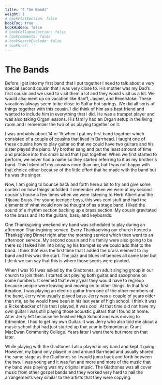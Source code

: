 ```yaml
---
title: "4 The Bands"
weight: 1
# bookFlatSection: false
bookToc: true
bookHidden: false
# bookCollapseSection: false
# bookComments: false
# bookSearchExclude: false
# bookHref: ''
---
```

# The Bands
Before I get into my first band that I put together I need to talk about a very special second cousin that I was very close to.  His mother was my Dad’s first cousin and we used to visit them a lot and they would visit us a lot.  We would also meet up on vacation like Banff, Jasper, and Revelstoke.  These vacations always seem to be close to Sulfur hot springs.  We did all sorts of things together with this cousin.  I did think of him as a best friend and wanted to include him in everything that I did.  He was a trumpet player and was also taking Organ lessons.  His family had an Organ setup in the living room and I remember the two of us playing together on it.

I was probably about 14 or 15 when I put my first band together which consisted of a couple of cousins that lived in Barrhead.  I taught one of these cousins how to play guitar so that we could have two guitars and his sister played the piano.  My brother sang and put the least amount of time and practice into this small band that I put together.  When we first started to perform, we never had a name so they started referring to it as my brother's band.  This ticked off my cousins more than me, but I was not happy with that choice either because of the little effort that he made with the band but he was the singer.

Now, I am going to bounce back and forth here a bit to try and give some context on how things unfolded.  I remember when we were at my second cousin's house a few times when we were listening to Herb Albert and the Tijuana Brass.  For young teenage boys, this was cool stuff and had the elements of what would now be thought of as a stage band.  I liked the sound of a rhythm section backing up a brass section.  My cousin gravitated to the brass and I to the guitars, bass, and keyboards.

One Thanksgiving weekend my band was scheduled to play during an afternoon Thanksgiving service.  Every Thanksgiving our church hosted a Thanksgiving Dinner right after the morning service which then went to an afternoon service.  My second cousin and his family were also going to be there so I talked him into bringing his trumpet so we could add that to the band.  I think that was the first time that I added the brass element to my band and this was the start.  The jazz and blues influences all came later but I think we can say that this is where those seeds were planted.

When I was 16 I was asked by the Gladtones, an adult singing group in our church to join them.  I started out playing both guitar and saxophone on some numbers.  It seemed that every year they would have to regroup because people were leaving and moving on to other things.  In that first iteration, I was playing an electric guitar from one of the other members of the band, Jerry who usually played bass.   Jerry was a couple of years older than me, so he would have been in his last year of high school. I think it was a Rickenbacker of his that I played, it was cool.  At that time did not have my own guitar I was still playing those acoustic guitars that I found at home.  After Jerry left because he finished High School and was moving to Edmonton, I had to get my own Guitar.  It was Jerry who also told me about a music school that had just started up that year in Edmonton at Grant MacEwan Community College.  Years later I went there but more on that later.

While playing with the Gladtones I also played in my band and kept it going.  However, my band only played in and around Barrhead and usually shared the same stage as the Gladtones so I would jump back and forth between the two.  I was young and it was fun and more and more of the music that my band was playing was my original music.  The Gladtones was all cover music from other gospel bands and they worked very hard to nail the arrangements very similar to the artists that they were copying.